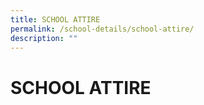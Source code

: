 ```yaml
---
title: SCHOOL ATTIRE
permalink: /school-details/school-attire/
description: ""
---
```

# SCHOOL ATTIRE
